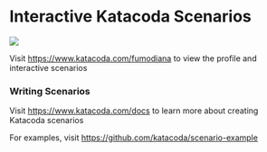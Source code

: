 # Interactive Katacoda Scenarios

[![](http://shields.katacoda.com/katacoda/fumodiana/count.svg)](https://www.katacoda.com/fumodiana "Get your profile on Katacoda.com")

Visit https://www.katacoda.com/fumodiana to view the profile and interactive scenarios

### Writing Scenarios
Visit https://www.katacoda.com/docs to learn more about creating Katacoda scenarios

For examples, visit https://github.com/katacoda/scenario-example
